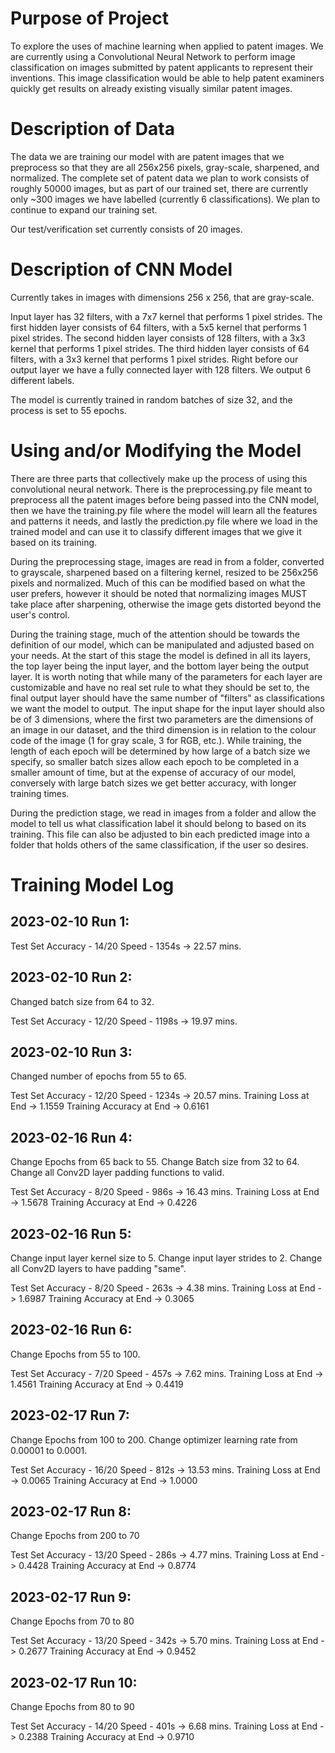 # Purpose of Project
To explore the uses of machine learning when applied to patent images. We are currently using a Convolutional Neural Network to perform image classification on images submitted by patent applicants to
represent their inventions. This image classification would be able to help patent examiners quickly get results on already existing visually similar patent images.

# Description of Data
The data we are training our model with are patent images that we preprocess so that they are all 256x256 pixels, gray-scale, sharpened, and normalized. The complete set of patent data we plan to work consists of roughly 50000 images, but as part of our trained set, there are currently only ~300 images we have labelled (currently 6 classifications). We plan to continue to expand our training set.

Our test/verification set currently consists of 20 images.

# Description of CNN Model
Currently takes in images with dimensions 256 x 256, that are gray-scale. 

Input layer has 32 filters, with a 7x7 kernel that performs 1 pixel strides. The first hidden layer consists of 64 filters, with a 5x5 kernel that performs 1 pixel strides. The second hidden layer consists of 128 filters, with a 3x3 kernel that performs 1 pixel strides. The third hidden layer consists of 64 filters, with a 3x3 kernel that performs 1 pixel strides. 
Right before our output layer we have a fully connected layer with 128 filters. We output 6 different labels.

The model is currently trained in random batches of size 32, and the process is set to 55 epochs.

# Using and/or Modifying the Model
There are three parts that collectively make up the process of using this convolutional neural network. There is the preprocessing.py file meant to preprocess all the patent images before being passed into the
CNN model, then we have the training.py file where the model will learn all the features and patterns it needs, and lastly the prediction.py file where we load in the trained model and can use it to classify
different images that we give it based on its training.

During the preprocessing stage, images are read in from a folder, converted to grayscale, sharpened based on a filtering kernel, resized to be 256x256 pixels and normalized. Much of this can be modified based on what
the user prefers, however it should be noted that normalizing images MUST take place after sharpening, otherwise the image gets distorted beyond the user's control.

During the training stage, much of the attention should be towards the definition of our model, which can be manipulated and adjusted based on your needs. At the start of this stage the model is defined in all its layers, the top layer being the input layer, and the bottom layer being the output layer. It is worth noting that while many of the parameters for each layer are customizable and have no real set rule to what they 
should be set to, the final output layer should have the same number of "filters" as classifications we want the model to output. The input shape for the input layer should also be of 3 dimensions, where the first 
two parameters are the dimensions of an image in our dataset, and the third dimension is in relation to the colour code of the image (1 for gray scale, 3 for RGB, etc.). While training, the length of each epoch will
be determined by how large of a batch size we specify, so smaller batch sizes allow each epoch to be completed in a smaller amount of time, but at the expense of accuracy of our model, conversely with large batch 
sizes we get better accuracy, with longer training times.

During the prediction stage, we read in images from a folder and allow the model to tell us what classification label it should belong to based on its training. This file can also be adjusted to bin
each predicted image into a folder that holds others of the same classification, if the user so desires.

# Training Model Log

## 2023-02-10 Run 1:
Test Set Accuracy - 14/20
Speed - 1354s -> 22.57 mins.

## 2023-02-10 Run 2: 
Changed batch size from 64 to 32.

Test Set Accuracy - 12/20
Speed - 1198s -> 19.97 mins.

## 2023-02-10 Run 3:
Changed number of epochs from 55 to 65.

Test Set Accuracy - 12/20
Speed - 1234s -> 20.57 mins.
Training Loss at End -> 1.1559
Training Accuracy at End -> 0.6161

## 2023-02-16 Run 4:
Change Epochs from 65 back to 55.
Change Batch size from 32 to 64.
Change all Conv2D layer padding functions to valid.

Test Set Accuracy - 8/20
Speed - 986s -> 16.43 mins.
Training Loss at End -> 1.5678
Training Accuracy at End -> 0.4226

## 2023-02-16 Run 5:
Change input layer kernel size to 5.
Change input layer strides to 2.
Change all Conv2D layers to have padding "same".

Test Set Accuracy - 8/20
Speed - 263s -> 4.38 mins.
Training Loss at End -> 1.6987
Training Accuracy at End -> 0.3065

## 2023-02-16 Run 6:
Change Epochs from 55 to 100.

Test Set Accuracy - 7/20
Speed - 457s -> 7.62 mins.
Training Loss at End -> 1.4561
Training Accuracy at End -> 0.4419

## 2023-02-17 Run 7:
Change Epochs from 100 to 200.
Change optimizer learning rate from 0.00001 to 0.0001.

Test Set Accuracy - 16/20
Speed - 812s -> 13.53 mins.
Training Loss at End -> 0.0065
Training Accuracy at End -> 1.0000

## 2023-02-17 Run 8:
Change Epochs from 200 to 70

Test Set Accuracy - 13/20
Speed - 286s -> 4.77 mins.
Training Loss at End -> 0.4428
Training Accuracy at End -> 0.8774

## 2023-02-17 Run 9:
Change Epochs from 70 to 80

Test Set Accuracy - 13/20
Speed - 342s -> 5.70 mins.
Training Loss at End -> 0.2677
Training Accuracy at End -> 0.9452

## 2023-02-17 Run 10:
Change Epochs from 80 to 90

Test Set Accuracy - 14/20
Speed - 401s -> 6.68 mins.
Training Loss at End -> 0.2388
Training Accuracy at End -> 0.9710